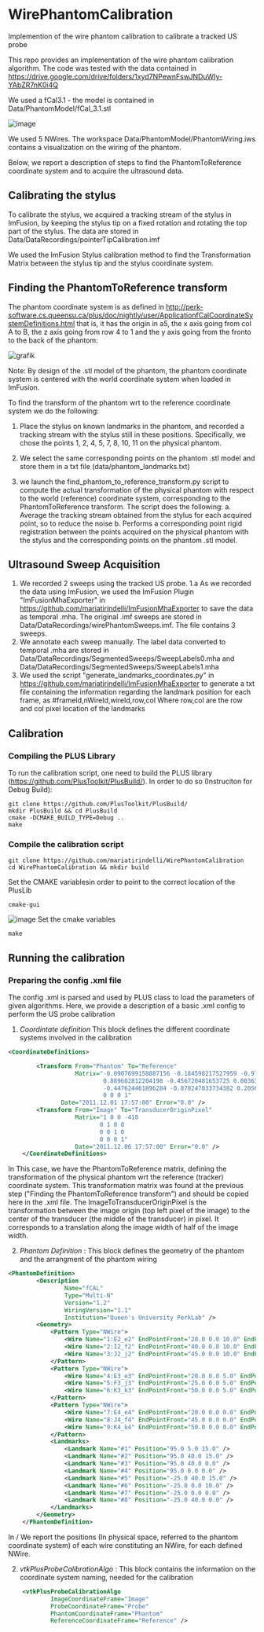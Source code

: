 # WirePhantomCalibration
Implemention of the wire phantom calibration to calibrate a tracked US probe

This repo provides an implementation of the wire phantom calibration algorithm. 
The code was tested with the data contained in https://drive.google.com/drive/folders/1xyd7NPewnFswJNDuWIy-YAbZR7nK0i4Q 

We used a fCal3.1  - the model is contained in Data/PhantomModel/fCal_3.1.stl

![image](https://user-images.githubusercontent.com/48152056/164425427-aa748a03-439a-449c-9476-6af503b76c8e.png)

We used 5 NWires. The workspace Data/PhantomModel/PhantomWiring.iws contains a visualization on the wiring of the phantom.


Below, we report a description of steps to find the PhantomToReference coordinate system and to acquire the ultrasound data. 

## Calibrating the stylus
To calibrate the stylus, we acquired a tracking stream of the stylus in ImFusion, by keeping the stylus tip on a fixed rotation and rotating the top part of the stylus. 
The data are stored in Data/DataRecordings/pointerTipCalibration.imf

We used the ImFusion Stylus calibration method to find the Transformation Matrix between the stylus tip and the stylus coordinate system.

## Finding the PhantomToReference transform
The phantom coordinate system is as defined in http://perk-software.cs.queensu.ca/plus/doc/nightly/user/ApplicationfCalCoordinateSystemDefinitions.html
that is, it has the origin in a5, the x axis going from col A to B, the z axis going from row 4 to 1 and the y axis going from the fronto to the back of the phantom:

![grafik](https://user-images.githubusercontent.com/48152056/164456073-1731a84f-03e5-4e9d-88ea-30e21353120c.png)

Note:
By design of the .stl model of the phantom, the phantom coordinate system is centered with the world coordinate system when loaded in ImFusion. 

To find the transform of the phantom wrt to the reference coordinate system we do the following: 

1. Place the stylus on known landmarks in the phantom, and recorded a tracking stream with the stylus still in these positions. Specifically, we chose the points 
1, 2, 4, 5, 7, 8, 10, 11 on the physical phantom.

2. We select the same corresponding points on the phantom .stl model and store them in a txt file (data/phantom_landmarks.txt)

3. we launch the find_phantom_to_reference_transform.py script to compute the actual transformation of the physical phantom with respect to the world (reference) coordinate system, corresponding to the PhantomToReference transform. The script does the following: 
  a. Average the tracking stream obtained from the stylus for each acquired point, so to reduce the noise
  b. Performs a corresponding point rigid registration between the points acquired on the physical phantom with the stylus and the corresponding points on the phantom .stl model.

## Ultrasound Sweep Acquisition
1. We recorded 2 sweeps using the tracked US probe.
  1.a As we recorded the data using ImFusion, we used the ImFusion Plugin "ImFusionMhaExporter" in https://github.com/mariatirindelli/ImFusionMhaExporter to save the data as temporal .mha. The original .imf sweeps are stored in Data/DataRecordings/wirePhantomSweeps.imf. The file contains 3 sweeps. 
2. We annotate each sweep manually. The label data converted to temporal .mha are stored in Data/DataRecordings/SegmentedSweeps/SweepLabels0.mha and Data/DataRecordings/SegmentedSweeps/SweepLabels1.mha
3. We used the script "generate_landmarks_coordinates.py" in https://github.com/mariatirindelli/ImFusionMhaExporter to generate a txt file containing the information regarding the landmark position for each frame, as
#frameId,nWireId,wireId,row,col
Where row,col are the row and col pixel location of the landmarks

## Calibration

### Compiling the PLUS Library
To run the calibration script, one need to build the PLUS library (https://github.com/PlusToolkit/PlusBuild/).
In order to do so (Instruciton for Debug Build): 
```console
git clone https://github.com/PlusToolkit/PlusBuild/
mkdir PlusBuild && cd PlusBuild 
cmake -DCMAKE_BUILD_TYPE=Debug ..
make
```

### Compile the calibration script
```console
git clone https://github.com/mariatirindelli/WirePhantomCalibration
cd WirePhantomCalibration && mkdir build
```
Set the CMAKE variablesin order to point to the correct location of the PlusLib
```console
cmake-gui
```

![image](https://user-images.githubusercontent.com/48152056/164428897-82570360-86ab-4792-80dd-1bc76ad61fb4.png)
Set the cmake variables 
```console
make
```

## Running the calibration

### Preparing the config .xml file
The config .xml is parsed and used by PLUS class to load the parameters of given algorithms. Here, we provide a description of a basic .xml config to perform the US probe calibration

1. *Coordintate definition* This block defines the different coordinate systems involved in the calibration

```xml
<CoordinateDefinitions>

        <Transform From="Phantom" To="Reference"
                   Matrix="-0.0907699158887156 -0.184598217527959 -0.978613468359728 233.721887857712
                           0.889602812204198 -0.456720481653725 0.00363842773349177 -20.0402839931967
                           -0.447624461896284 -0.870247033734382 0.205675573145117 -779.669497681758
                           0 0 0 1"
               Date="2011.12.01 17:57:00" Error="0.0" />
        <Transform From="Image" To="TransducerOriginPixel"
                   Matrix="1 0 0 -410
                          0 1 0 0
                          0 0 1 0
                          0 0 0 1"
                   Date="2011.12.06 17:57:00" Error="0.0" />
    </CoordinateDefinitions>
```

In This case, we have the PhantomToReference matrix, defining the transformation of the physical phantom wrt the reference (tracker) coordinate system. This transformation matrix was found at the previous step ("Finding the PhantomToReference transform") and should be copied here in the .xml file. 
The ImageToTransducerOriginPixel is the transformation between the image origin (top left pixel of the image) to the center of the transducer (the middle of the transducer) in pixel. It corresponds to a translation along the image width of half of the image width.

2. *Phantom Definition* : This block defines the geometry of the phantom and the arrangment of the phantom wiring
    
```xml
<PhantomDefinition>
        <Description
                Name="fCAL"
                Type="Multi-N"
                Version="1.2"
                WiringVersion="1.1"
                Institution="Queen's University PerkLab" />
        <Geometry>
            <Pattern Type="NWire">
                <Wire Name="1:E2_e2" EndPointFront="20.0 0.0 10.0" EndPointBack="20.0 40.0 10.0" />
                <Wire Name="2:I2_f2" EndPointFront="40.0 0.0 10.0" EndPointBack="25.0 40.0 10.0" />
                <Wire Name="3:J2_j2" EndPointFront="45.0 0.0 10.0" EndPointBack="45.0 40.0 10.0" />
            </Pattern>
            <Pattern Type="NWire">
                <Wire Name="4:E3_e3" EndPointFront="20.0 0.0 5.0" EndPointBack="20.0 40.0 5.0" />
                <Wire Name="5:F3_j3" EndPointFront="25.0 0.0 5.0" EndPointBack="45.0 40.0 5.0" />
                <Wire Name="6:K3_k3" EndPointFront="50.0 0.0 5.0" EndPointBack="50.0 40.0 5.0" />
            </Pattern>
            <Pattern Type="NWire">
                <Wire Name="7:E4_e4" EndPointFront="20.0 0.0 0.0" EndPointBack="20.0 40.0 0.0" />
                <Wire Name="8:J4_f4" EndPointFront="45.0 0.0 0.0" EndPointBack="25.0 40.0 0.0" />
                <Wire Name="9:K4_k4" EndPointFront="50.0 0.0 0.0" EndPointBack="50.0 40.0 0.0" />
            </Pattern>
            <Landmarks>
                <Landmark Name="#1" Position="95.0 5.0 15.0" />
                <Landmark Name="#2" Position="95.0 40.0 15.0" />
                <Landmark Name="#3" Position="95.0 40.0 0.0" />
                <Landmark Name="#4" Position="95.0 0.0 0.0" />
                <Landmark Name="#5" Position="-25.0 40.0 15.0" />
                <Landmark Name="#6" Position="-25.0 0.0 10.0" />
                <Landmark Name="#7" Position="-25.0 0.0 0.0" />
                <Landmark Name="#8" Position="-25.0 40.0 0.0" />
            </Landmarks>
        </Geometry>
    </PhantomDefinition>
```

In <Geometry>/<Pattern Type="NWire"> We report the positions (In physical space, referred to the phantom coordinate system) of each wire constituting an NWire, for each defined NWire. 
  
2. *vtkPlusProbeCalibrationAlgo* : This block contains the information on the coordinate system naming, needed for the calibration
```xml
    <vtkPlusProbeCalibrationAlgo
            ImageCoordinateFrame="Image"
            ProbeCoordinateFrame="Probe"
            PhantomCoordinateFrame="Phantom"
            ReferenceCoordinateFrame="Reference" />
```
  
